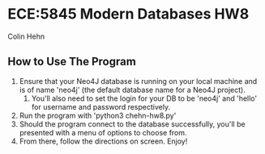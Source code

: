 # ECE:5845 Modern Databases HW8
Colin Hehn

## How to Use The Program
1. Ensure that your Neo4J database is running on your local machine and is of name 'neo4j' (the default database name for a Neo4J project).
   1. You'll also need to set the login for your DB to be 'neo4j' and 'hello' for username and password respectively.
2. Run the program with 'python3 chehn-hw8.py'
3. Should the program connect to the database successfully, you'll be presented with a menu of options to choose from.
4. From there, follow the directions on screen. Enjoy!